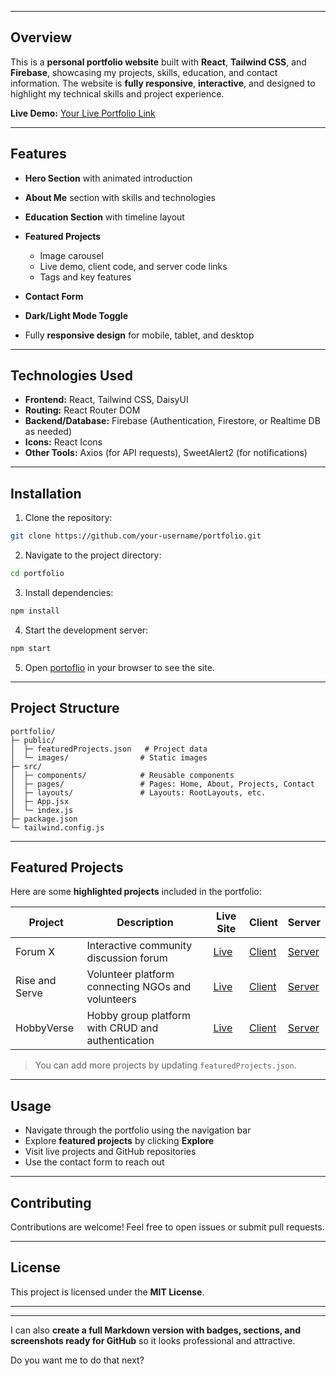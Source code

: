 

---


## Overview

This is a **personal portfolio website** built with **React**, **Tailwind CSS**, and **Firebase**, showcasing my projects, skills, education, and contact information. The website is **fully responsive**, **interactive**, and designed to highlight my technical skills and project experience.

**Live Demo:** [Your Live Portfolio Link](shakib-portofolio-e15fa7.netlify.app)

---

## Features

* **Hero Section** with animated introduction
* **About Me** section with skills and technologies
* **Education Section** with timeline layout
* **Featured Projects**

  * Image carousel
  * Live demo, client code, and server code links
  * Tags and key features
* **Contact Form**
* **Dark/Light Mode Toggle**
* Fully **responsive design** for mobile, tablet, and desktop

---

## Technologies Used

* **Frontend:** React, Tailwind CSS, DaisyUI
* **Routing:** React Router DOM
* **Backend/Database:** Firebase (Authentication, Firestore, or Realtime DB as needed)
* **Icons:** React Icons
* **Other Tools:** Axios (for API requests), SweetAlert2 (for notifications)

---

## Installation

1. Clone the repository:

```bash
git clone https://github.com/your-username/portfolio.git
```

2. Navigate to the project directory:

```bash
cd portfolio
```

3. Install dependencies:

```bash
npm install
```

4. Start the development server:

```bash
npm start
```

5. Open [portoflio](shakib-portofolio-e15fa7.netlify.app) in your browser to see the site.

---

## Project Structure

```
portfolio/
├─ public/
│  ├─ featuredProjects.json   # Project data
│  └─ images/                # Static images
├─ src/
│  ├─ components/            # Reusable components
│  ├─ pages/                 # Pages: Home, About, Projects, Contact
│  ├─ layouts/               # Layouts: RootLayouts, etc.
│  ├─ App.jsx
│  └─ index.js
├─ package.json
└─ tailwind.config.js
```

---

## Featured Projects

Here are some **highlighted projects** included in the portfolio:

| Project        | Description                                       | Live Site                                   | Client                                                                                  | Server                                                                                  |
| -------------- | ------------------------------------------------- | ------------------------------------------- | --------------------------------------------------------------------------------------- | --------------------------------------------------------------------------------------- |
| Forum X        | Interactive community discussion forum            | [Live](https://forum-x-auth.web.app/)       | [Client](https://github.com/shakibbash/b11a12-client-side-shakibbash)                   | [Server](https://github.com/shakibbash/b11a12-server-side-shakibbash)                   |
| Rise and Serve | Volunteer platform connecting NGOs and volunteers | [Live](https://riseandserve-f443d.web.app/) | [Client](https://github.com/shakibbash/b11a11-client-side-shakibbash)                   | [Server](https://github.com/shakibbash/b11a1-server-side-shakibbash)                    |
| HobbyVerse     | Hobby group platform with CRUD and authentication | [Live](https://hobbyverse-auth.web.app/)    | [Client](https://github.com/Programming-Hero-Web-Course4/b11a10-client-side-shakibbash) | [Server](https://github.com/Programming-Hero-Web-Course4/b11a10-server-side-shakibbash) |

> You can add more projects by updating `featuredProjects.json`.

---

## Usage

* Navigate through the portfolio using the navigation bar
* Explore **featured projects** by clicking **Explore**
* Visit live projects and GitHub repositories
* Use the contact form to reach out

---

## Contributing

Contributions are welcome! Feel free to open issues or submit pull requests.

---

## License

This project is licensed under the **MIT License**.

---


---

I can also **create a full Markdown version with badges, sections, and screenshots ready for GitHub** so it looks professional and attractive.

Do you want me to do that next?
